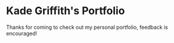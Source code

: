 # Kade Griffith's Portfolio

Thanks for coming to check out my personal portfolio, feedback is encouraged!
